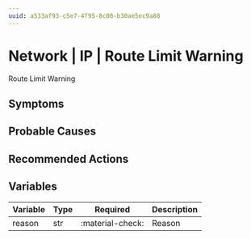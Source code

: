 ```yaml
---
uuid: a533af93-c5e7-4f95-8c00-b30ae5ec9a88
---
```

# Network | IP | Route Limit Warning

Route Limit Warning

## Symptoms

## Probable Causes

## Recommended Actions

## Variables

Variable | Type | Required | Description
--- | --- | --- | ---
reason | str | :material-check: | Reason
